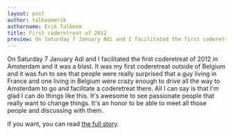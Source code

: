 ```yaml
---
layout: post
author: talboomerik
authorname: Erik Talboom
title: First coderetreat of 2012
preview: On Saturday 7 January Adi and I facilitated the first coderetreat of 2012 in Amsterdam and it was a blast. It was my first coderetreat outside of Belgium and it was fun to see that people were really surprised that a guy living in France and one living in Belgium were crazy enough to drive all the way to Amsterdam to go and facilitate a coderetreat there. All I can say is that I'm glad I can do things like this. It's awesome to see passionate people that really want to change things. It's an honor to be able to meet all those people and discussing with them.
---
```

On Saturday 7 January Adi and I facilitated the first coderetreat of 2012 in Amsterdam and it was a blast. It was my first coderetreat outside of Belgium and it was fun to see that people were really surprised that a guy living in France and one living in Belgium were crazy enough to drive all the way to Amsterdam to go and facilitate a coderetreat there. All I can say is that I'm glad I can do things like this. It's awesome to see passionate people that really want to change things. It's an honor to be able to meet all those people and discussing with them.

If you want, you can read [the full story](http://talboomerik.be/2012/01/17/my-first-coderetreat-abroad/).